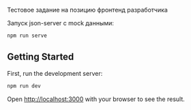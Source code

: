 Тестовое задание на позицию фронтенд разработчика

Запуск json-server c mock данными:

```bash
npm run serve

```

## Getting Started

First, run the development server:

```bash
npm run dev

```

Open [http://localhost:3000](http://localhost:3000) with your browser to see the result.
